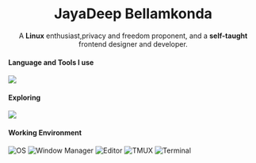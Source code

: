 <h1 align="center">JayaDeep Bellamkonda</h1>
<p align="center">
    A <strong>Linux</strong> enthusiast,privacy and freedom proponent, and a <strong>self-taught</strong> frontend designer and developer.
</p>

<h4>Language and Tools I use</h4>
<img
    src="https://skillicons.dev/icons?i=arch,linux,neovim,lua,c,cpp,python,java,md,git,github,bash,html,css,javascript,&perline=8" />

<h4>Exploring</h4>
<img src="https://skillicons.dev/icons?i=rust" />

<h4>Working Environment</h4>
<p>
    <img alt="OS"
        src="https://img.shields.io/badge/Arch_Linux-3e68d7?style=for-the-badge&logo=arch%20linux&logoColor=c0caf5&labelColor=3b4261" />
    <img alt="Window Manager"
        src="https://img.shields.io/badge/Hyprland-3e68d7?style=for-the-badge&logo=wayland&logoColor=c0caf5&labelColor=3b4261" />
    <img alt="Editor"
        src="https://img.shields.io/badge/NeoVim-3e68d7?style=for-the-badge&logo=neovim&logoColor=c0caf5&labelColor=3b4261" />
    <img alt="TMUX"
        src="https://img.shields.io/badge/Tmux-3e68d7?style=for-the-badge&logo=tmux&logoColor=c0caf5&labelColor=3b4261" />
    <img alt="Terminal"
        src="https://img.shields.io/badge/Alacritty-3e68d7?style=for-the-badge&logo=alacritty&logoColor=c0caf5&labelColor=3b4261" />
</p>
